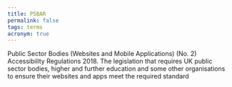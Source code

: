 ```yaml
---
title: PSBAR
permalink: false
tags: terms
acronym: true
---
```

Public Sector Bodies (Websites and Mobile Applications) (No. 2) Accessibility Regulations 2018. The legislation that requires UK public sector bodies, higher and further education and some other organisations to ensure their websites and apps meet the required standard